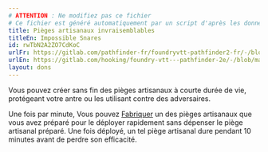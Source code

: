 ```yaml
---
# ATTENTION : Ne modifiez pas ce fichier
# Ce fichier est généré automatiquement par un script d'après les données du module Foundry VTT officiel et de sa traduction
title: Pièges artisanaux invraisemblables
titleEn: Impossible Snares
id: rwTbN2A2ZO7CdKoC
urlFr: https://gitlab.com/pathfinder-fr/foundryvtt-pathfinder2-fr/-/blob/master/data/feats/rwTbN2A2ZO7CdKoC.htm
urlEn: https://gitlab.com/hooking/foundry-vtt---pathfinder-2e/-/blob/master/packs/data/feats.db/impossible-snares.json
layout: dons
---
```

Vous pouvez créer sans fin des pièges artisanaux à courte durée de vie, protégeant votre antre ou les utilisant contre des adversaires.

Une fois par minute, Vous pouvez [Fabriquer](../actions/fabriquer.html) un des pièges artisanaux que vous avez préparé pour le déployer rapidement sans dépenser le piège artisanal préparé. Une fois déployé, un tel piège artisanal dure pendant 10 minutes avant de perdre son efficacité.
